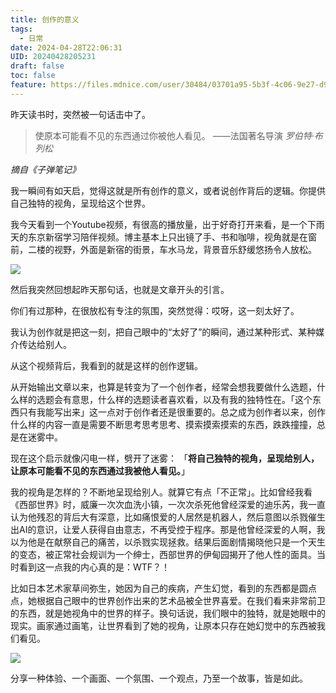 ```yaml
---
title: 创作的意义
tags:
  - 日常
date: 2024-04-28T22:06:31
UID: 20240428205231
draft: false
toc: false
feature: https://files.mdnice.com/user/30484/03701a95-5b3f-4c06-9e27-d98039a4985c.jpg
---
```

昨天读书时，突然被一句话击中了。

> 使原本可能看不见的东西通过你被他人看见。
> ——法国著名导演 *罗伯特·布列松*

*摘自《子弹笔记》*

我一瞬间有如天启，觉得这就是所有创作的意义，或者说创作背后的逻辑。你提供自己独特的视角，呈现给这个世界。

我今天看到一个Youtube视频，有很高的播放量，出于好奇打开来看，是一个下雨天的东京新宿学习陪伴视频。博主基本上只出镜了手、书和咖啡，视角就是在窗前，二楼的视野，外面是新宿的街景，车水马龙，背景音乐舒缓悠扬令人放松。

![](https://files.mdnice.com/user/30484/a93c3a58-d3de-4eb4-827c-80812afa86b1.jpg)

然后我突然回想起昨天那句话，也就是文章开头的引言。

你们有过那种，在很放松有专注的氛围，突然觉得：哎呀，这一刻太好了。

我认为创作就是把这一刻，把自己眼中的“太好了”的瞬间，通过某种形式、某种媒介传达给别人。
<!--more-->

从这个视频背后，我看到的就是这样的创作逻辑。

从开始输出文章以来，也算是转变为了一个创作者，经常会想我要做什么选题，什么样的选题会有意思，什么样的选题读者喜欢看，以及有我的独特性在。「这个东西只有我能写出来」这一点对于创作者还是很重要的。总之成为创作者以来，创作什么样的内容一直是需要不断思考思考思考、摸索摸索摸索的东西，跌跌撞撞，总是在迷雾中。

现在这个启示就像闪电一样，劈开了迷雾：
「**将自己独特的视角，呈现给别人，让原本可能看不见的东西通过我被他人看见。**」

我的视角是怎样的？不断地呈现给别人。就算它有点「不正常」。比如曾经我看《西部世界》时，威廉一次次血洗小镇，一次次杀死他曾经深爱的迪乐芮，我一直认为他残忍的背后大有深意，比如痛恨爱的人居然是机器人，然后意图以杀戮催生出AI的意识，让爱人获得自由意志，不再受控于程序。那是他曾经深爱的人啊，我以为他是在献祭自己的痛苦，以杀戮实现拯救。结果后面剧情揭晓他只是一个天生的变态，被正常社会规训为一个绅士，西部世界的伊甸园揭开了他人性的面具。当时看到这一点我的内心真的是：WTF？！

比如日本艺术家草间弥生，她因为自己的疾病，产生幻觉，看到的东西都是圆点点，她根据自己眼中的世界创作出来的艺术品被全世界喜爱。在我们看来非常前卫的东西，就是她视角中的世界的样子。换句话说，我们眼中的独特，就是她眼中的现实。画家通过画笔，让世界看到了她的视角，让原本只存在她幻觉中的东西被我们看见。

![](https://gimg2.baidu.com/image_search/src=http%3A%2F%2Fss2.meipian.me%2Fusers%2F57523204%2F7305b353a5bc6848482b94408a1dfd6e.jpg%3Fmeipian-raw%2Fbucket%2Fivwen%2Fkey%2FdXNlcnMvNTc1MjMyMDQvNzMwNWIzNTNhNWJjNjg0ODQ4MmI5NDQwOGExZGZkNmUuanBn%2Fsign%2F1bebadc51f06828f6f44d466efb6af9f.jpg&refer=http%3A%2F%2Fss2.meipian.me&app=2002&size=f9999,10000&q=a80&n=0&g=0n&fmt=auto?sec=1716902621&t=a69599eae8f33eb4e4b6502415f21eef)

分享一种体验、一个画面、一个氛围、一个观点，乃至一个故事，皆是如此。